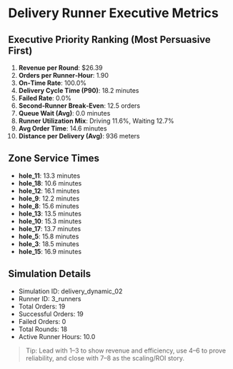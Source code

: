 # Delivery Runner Executive Metrics

## Executive Priority Ranking (Most Persuasive First)
1. **Revenue per Round**: $26.39
2. **Orders per Runner‑Hour**: 1.90
3. **On‑Time Rate**: 100.0%
4. **Delivery Cycle Time (P90)**: 18.2 minutes
5. **Failed Rate**: 0.0%
6. **Second‑Runner Break‑Even**: 12.5 orders
7. **Queue Wait (Avg)**: 0.0 minutes
8. **Runner Utilization Mix**: Driving 11.6%, Waiting 12.7%
9. **Avg Order Time**: 14.6 minutes
10. **Distance per Delivery (Avg)**: 936 meters

## Zone Service Times
- **hole_11**: 13.3 minutes
- **hole_18**: 10.6 minutes
- **hole_12**: 16.1 minutes
- **hole_9**: 12.2 minutes
- **hole_8**: 15.6 minutes
- **hole_13**: 13.5 minutes
- **hole_10**: 15.3 minutes
- **hole_17**: 13.7 minutes
- **hole_5**: 15.8 minutes
- **hole_3**: 18.5 minutes
- **hole_15**: 16.9 minutes


## Simulation Details
- Simulation ID: delivery_dynamic_02
- Runner ID: 3_runners
- Total Orders: 19
- Successful Orders: 19
- Failed Orders: 0
- Total Rounds: 18
- Active Runner Hours: 10.0

> Tip: Lead with 1–3 to show revenue and efficiency, use 4–6 to prove reliability, and close with 7–8 as the scaling/ROI story.
